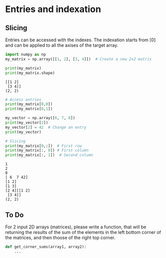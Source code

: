 # Entries and indexation 
## Slicing 
Entries can be accessed with the indexes. The indexation starts from [0] and can be applied to all the axises of the target array. 
```python
import numpy as np   
my_matrix = np.array([[1, 2], [3, 4]])  # Create a new 2x2 matrix

print(my_matrix)
print(my_matrix.shape)
```
```
[[1 2]
 [3 4]]
(2, 2)
```
```python
# Access entries
print(my_matrix[0,0])
print(my_matrix[0,1])

my_vector = np.array([6, 7, 8]) 
print(my_vector[2])
my_vector[2] = 42  # Change an entry
print(my_vector)

# Slicing
print(my_matrix[0,:])  # First row
print(my_matrix[:, 0]) # First column
print(my_matrix[:, 1])  # Second column
```
```
1
2
8
[ 6  7 42]
[1 2]
[1 3]
[2 4][[1 2]
 [3 4]]
(2, 2)
```

## To Do 

For 2 input 2D arrays (matrices), please write a function, that will be returning the results of the sum of the elements in the left bottom corner of the matrices, and then thoose of the right top corner. 
```python
def get_corner_sums(array1, array2):
    ...
```